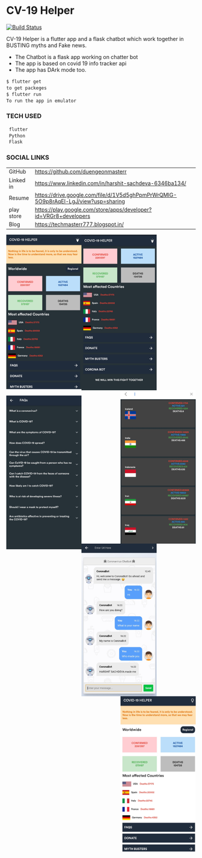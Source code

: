 # CV-19 Helper

[![Build Status](https://travis-ci.org/joemccann/dillinger.svg?branch=master)](https://cvbot-19.herokuapp.com/)

CV-19 Helper is a flutter app and a flask chatbot which work together in BUSTING myths and Fake news.
  - The Chatbot is a flask app working on chatter bot
  - The app is based on covid 19 info tracker api
  - The app has DArk mode too.



```sh
$ flutter get
to get packeges
$ flutter run
To run the app in emulator
```

### TECH USED 
```sh
 flutter 
 Python
 Flask
```



### SOCIAL LINKS

|  |  |
| ------ | ------ |
| GitHub | https://github.com/duengeonmasterr|
| Linked in | https://www.linkedin.com/in/harshit-sachdeva-6346ba134/|
| Resume | https://drive.google.com/file/d/1V5d5ghPpmPrWrQMIG-5O9p8rAqEl-LgJ/view?usp=sharing |
| play store | https://play.google.com/store/apps/developer?id=VRGr8+developers |
| Blog |https://techmasterr777.blogspot.in/ |

<img align="left" src="screenshot/Screenshot_20200418-162037.jpg" width="200"><img align="center" src="screenshot/Screenshot_20200418-162043.jpg" width="200"><img align="right" src="screenshot/Screenshot_20200418-162056.jpg" width="200">


<img align="left" src="screenshot/Screenshot_20200418-162102.jpg" width="200"><img align="center" src="screenshot/Screenshot_20200418-162235.jpg" width="200"><img align="right" src="screenshot/Screenshot_20200418-162241.jpg" width="200">
